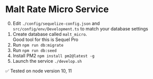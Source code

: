 # Malt Rate Micro Service

0. Edit `./config/sequelize-config.json` and `src/config/env/Development.ts` to match your database settings
1. Create database called `malt_micro`.<br />
Good tool for this is Sequel Pro
2. Run `npm run db:migrate`
3. Run `npm run db:seed`
4. Install PM2 `npm install pm2@latest -g`
5. Launch the service `./develop.sh`

✅ Tested on node version 10, 11
